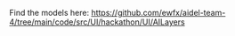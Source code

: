 Find the models here: https://github.com/ewfx/aidel-team-4/tree/main/code/src/UI/hackathon/UI/AILayers
